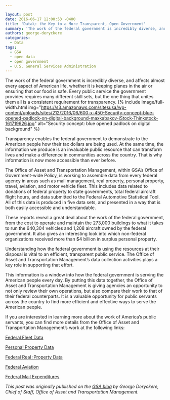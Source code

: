 ```yaml
---

layout: post
date: 2016-06-17 12:00:53 -0400
title: 'Data\: the Key to a More Transparent, Open Government'
summary: 'The work of the federal government is incredibly diverse, and affects almost every aspect of American life, whether it is keeping planes in the air or ensuring that our food is safe. Every public service the government provides requires many different skill sets, but the one thing that unites them all is a consistent requirement'
authors: george-deryckere
categories:
  - Data
tags:
  - GSA
  - open data
  - open government
  - U.S. General Services Administration
---
```


The work of the federal government is incredibly diverse, and affects almost every aspect of American life, whether it is keeping planes in the air or ensuring that our food is safe. Every public service the government provides requires many different skill sets, but the one thing that unites them all is a consistent requirement for transparency. 
{% include image/full-width.html img="https://s3.amazonaws.com/sitesusa/wp-content/uploads/sites/212/2016/06/600-x-450-Security-concept-blue-opened-padlock-on-digital-background-maxkabakov-iStock-Thinkstock-161719626.jpg" alt="Security concept: blue opened padlock on digital background" %} 

Transparency enables the federal government to demonstrate to the American people how their tax dollars are being used. At the same time, the information we produce is an invaluable public resource that can transform lives and make a difference in communities across the country. That is why information is now more accessible than ever before.

The Office of Asset and Transportation Management, within GSA’s Office of Government-wide Policy, is working to assemble data from every federal agency in areas such as mail management, real property, personal property, travel, aviation, and motor vehicle fleet. This includes data related to donations of federal property to state governments, total federal aircraft flight hours, and data submitted to the Federal Automotive Statistical Tool. All of this data is produced in five data sets, and presented in a way that is both easily accessible and understandable.

These reports reveal a great deal about the work of the federal government, from the cost to operate and maintain the 273,000 buildings to what it takes to run the 640,304 vehicles and 1,208 aircraft owned  by the federal government. It also gives an interesting look into which non-federal organizations received more than $4 billion in surplus personal property.

Understanding how the federal government is using the resources at their disposal is vital to an efficient, transparent public service. The Office of Asset and Transportation Management’s data collection activities plays a key role in supporting that effort.

This information is a window into how the federal government is serving the American people every day. By putting this data together, the Office of Asset and Transportation Management is giving agencies an opportunity to not only review their own operations, but also compare their work to that of their federal counterparts. It is a valuable opportunity for public servants across the country to find more efficient and effective ways to serve the American people.

If you are interested in learning more about the work of America’s public servants, you can find more details from the Office of Asset and Transportation Management’s work at the following links:

[Federal Fleet Data](http://www.gsa.gov/portal/content/102943)
  
[Personal Property Data](http://www.gsa.gov/portal/content/103324)
  
[Federal Real :Property Data](http://www.gsa.gov/portal/content/102880)
  
[Federal Aviation](http://www.gsa.gov/portal/content/104076)
  
[Federal Mail Expenditures](http://www.gsa.gov/portal/content/235245)

_This post was originally published on the [GSA blog](http://gsablogs.gsa.gov/gsablog/) by George Deryckere, Chief of Staff, Office of Asset and Transportation Management._